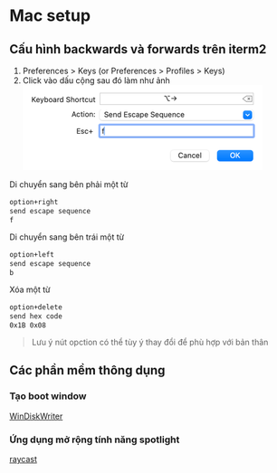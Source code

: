 # Mac setup

## Cấu hình backwards và forwards trên iterm2

1. Preferences > Keys (or Preferences > Profiles > Keys)
2. Click vào dấu cộng sau đó làm như ảnh
![item2](../images/iterm2_going_one_word_backwards_and_forwards.png)

Di chuyển sang bên phải một từ
```
option+right
send escape sequence
f
```

Di chuyển sang bên trái một từ
```
option+left
send escape sequence
b
```

Xóa một từ
```
option+delete 
send hex code
0x1B 0x08
```

> Lưu ý nút opction có thể tùy ý thay đổi để phù hợp với bản thân
> 

## Các phần mềm thông dụng

### Tạo boot window

[WinDiskWriter](https://github.com/TechUnRestricted/WinDiskWriter)

### Ứng dụng mở rộng tính năng spotlight

[raycast](https://www.raycast.com/)